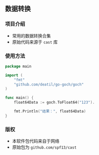 ## 数据转换


### 项目介绍

*  常用的数据转换合集
*  原始代码来源于 `cast` 库


### 使用方法

~~~go
package main

import (
    "fmt"
    "github.com/deatil/go-goch/goch"
)

func main() {
    float64Data := goch.ToFloat64("123").

    fmt.Println("结果：", float64Data)
}

~~~


### 版权

*  本软件包代码来自于网络
*  原始包为 `github.com/spf13/cast`
